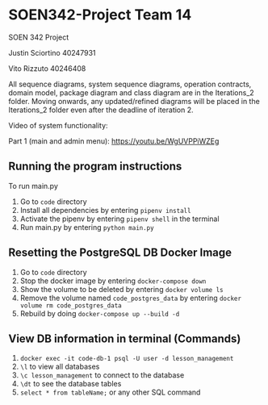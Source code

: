 # SOEN342-Project Team 14
SOEN 342 Project

Justin Sciortino 40247931

Vito Rizzuto 40246408

All sequence diagrams, system sequence diagrams, operation contracts, domain model, package diagram and class diagram are in the Iterations_2 folder. Moving onwards, any updated/refined diagrams will be placed in the Iterations_2 folder even after the deadline of iteration 2. 

Video of system functionality:

Part 1 (main and admin menu): https://youtu.be/WgUVPPiWZEg

## Running the program instructions
To run main.py

1. Go to ```code``` directory
2. Install all dependencies by entering ```pipenv install```
3. Activate the pipenv by entering ```pipenv shell``` in the terminal
4. Run main.py by entering ```python main.py```

## Resetting the PostgreSQL DB Docker Image

1. Go to ```code``` directory
2. Stop the docker image by entering ```docker-compose down```
3. Show the volume to be deleted by entering ```docker volume ls```
4. Remove the volume named ```code_postgres_data``` by entering ```docker volume rm code_postgres_data```
5. Rebuild by doing ```docker-compose up --build -d```

## View DB information in terminal (Commands)
1. ```docker exec -it code-db-1 psql -U user -d lesson_management```
2. ```\l``` to view all databases
3. ```\c lesson_management``` to connect to the database
4. ```\dt``` to see the database tables
5. ```select * from tableName;``` or any other SQL command

